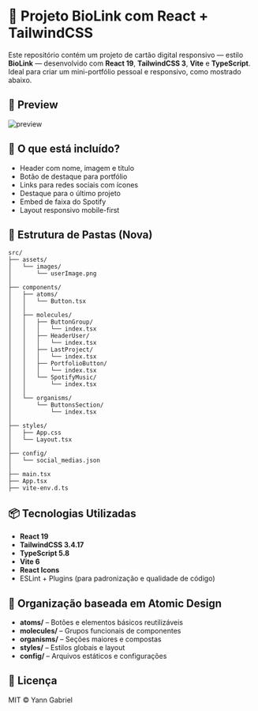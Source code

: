 # 🧬 Projeto BioLink com React + TailwindCSS

Este repositório contém um projeto de cartão digital responsivo — estilo **BioLink** — desenvolvido com **React 19**, **TailwindCSS 3**, **Vite** e **TypeScript**. Ideal para criar um mini-portfólio pessoal e responsivo, como mostrado abaixo.

## 📸 Preview

![preview](./src/assets//images//finalResult.png)

## 🚀 O que está incluído?

- Header com nome, imagem e título
- Botão de destaque para portfólio
- Links para redes sociais com ícones
- Destaque para o último projeto
- Embed de faixa do Spotify
- Layout responsivo mobile-first

## 📁 Estrutura de Pastas (Nova)

```
src/
├── assets/
│   └── images/
│       └── userImage.png
│
├── components/
│   ├── atoms/
│   │   └── Button.tsx
│   │
│   ├── molecules/
│   │   ├── ButtonGroup/
│   │   │   └── index.tsx
│   │   ├── HeaderUser/
│   │   │   └── index.tsx
│   │   ├── LastProject/
│   │   │   └── index.tsx
│   │   ├── PortfolioButton/
│   │   │   └── index.tsx
│   │   └── SpotifyMusic/
│   │       └── index.tsx
│   │
│   └── organisms/
│       └── ButtonsSection/
│           └── index.tsx
│
├── styles/
│   ├── App.css
│   └── Layout.tsx
│
├── config/
│   └── social_medias.json
│
├── main.tsx
├── App.tsx
├── vite-env.d.ts
```

## 📦 Tecnologias Utilizadas

- **React 19**
- **TailwindCSS 3.4.17**
- **TypeScript 5.8**
- **Vite 6**
- **React Icons**
- ESLint + Plugins (para padronização e qualidade de código)

## 📌 Organização baseada em Atomic Design

- **atoms/** – Botões e elementos básicos reutilizáveis
- **molecules/** – Grupos funcionais de componentes
- **organisms/** – Seções maiores e compostas
- **styles/** – Estilos globais e layout
- **config/** – Arquivos estáticos e configurações

## 📄 Licença

MIT © Yann Gabriel
